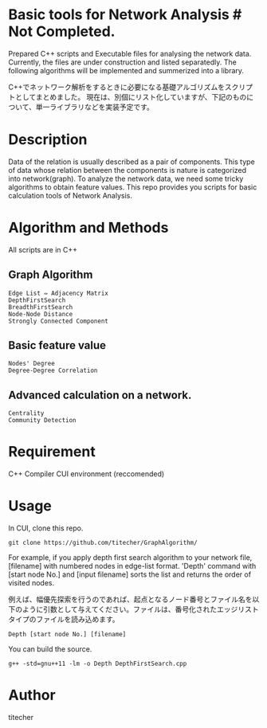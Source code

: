 Basic tools for Network Analysis # Not Completed.
===================

Prepared C++ scripts and Executable files for analysing the network data. 
Currently, the files are under construction and listed separatedly.
The following algorithms will be implemented and summerized into a library. 

C++でネットワーク解析をするときに必要になる基礎アルゴリズムをスクリプトとしてまとめました。
現在は、別個にリスト化していますが、下記のものについて、単一ライブラリなどを実装予定です。

# Description
Data of the relation is usually described as a pair of components.
This type of data whose relation between the components is nature is categorized into network(graph).
To analyze the network data, we need some tricky algorithms to obtain feature values.
This repo provides you scripts for basic calculation tools of Network Analysis.

# Algorithm and Methods
All scripts are in C++
## Graph Algorithm
    Edge List ⇔ Adjacency Matrix
    DepthFirstSearch
    BreadthFirstSearch
    Node-Node Distance 
    Strongly Connected Component
    
## Basic feature value
    Nodes' Degree
    Degree-Degree Correlation
    
## Advanced calculation on a network.
    Centrality
    Community Detection

# Requirement
  C++ Compiler
  CUI environment (reccomended)

# Usage
In CUI, clone this repo.
```
git clone https://github.com/titecher/GraphAlgorithm/
```

For example, if you apply depth first search algorithm to your network file, [filename] with numbered nodes in edge-list format.
'Depth' command with [start node No.] and [input filename] sorts the list and returns the order of visited nodes.

例えば、幅優先探索を行うのであれば、起点となるノード番号とファイル名を以下のように引数として与えてください。ファイルは、番号化されたエッジリストタイプのファイルを読み込めます。
```
Depth [start node No.] [filename]
```

You can build the source.  
```
g++ -std=gnu++11 -lm -o Depth DepthFirstSearch.cpp
```

# Author
titecher

